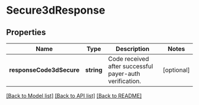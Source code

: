 # Secure3dResponse

## Properties
Name | Type | Description | Notes
------------ | ------------- | ------------- | -------------
**responseCode3dSecure** | **string** | Code received after successful payer-auth verification. | [optional] 

[[Back to Model list]](../README.md#documentation-for-models) [[Back to API list]](../README.md#documentation-for-api-endpoints) [[Back to README]](../README.md)


